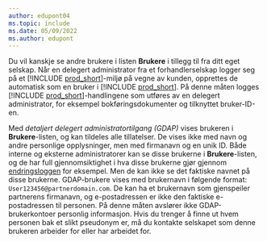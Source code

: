 ```yaml
---
author: edupont04
ms.topic: include
ms.date: 05/09/2022
ms.author: edupont
---
```

Du vil kanskje se andre brukere i listen **Brukere** i tillegg til fra ditt eget selskap. Når en delegert administrator fra et forhandlerselskap logger seg på et [!INCLUDE [prod_short](prod_short.md)]-miljø på vegne av kunden, opprettes de automatisk som en bruker i [!INCLUDE [prod_short](prod_short.md)]. På denne måten logges [!INCLUDE [prod_short](prod_short.md)]-handlingene som utføres av en delegert administrator, for eksempel bokføringsdokumenter og tilknyttet bruker-ID-en.  

Med *detaljert delegert administratortilgang (GDAP)* vises brukeren i **Brukere**-listen, og kan tildeles alle tillatelser. De vises ikke med navn og andre personlige opplysninger, men med firmanavn og en unik ID. Både interne og eksterne administratorer kan se disse brukerne i **Brukere**-listen, og de har full gjennomsiktighet i hva disse brukerne gjør gjennom [endringsloggen](../across-log-changes.md) for eksempel. Men de kan ikke se det faktiske navnet på disse brukerne. GDAP-brukere vises med brukernavn i følgende format: `User123456@partnerdomain.com`. De kan ha et brukernavn som gjenspeiler partnerens firmanavn, og e-postadressen er ikke den faktiske e-postadressen til personen. På denne måten avslører ikke GDAP-brukerkontoer personlig informasjon. Hvis du trenger å finne ut hvem personen bak et slikt pseudonym er, må du kontakte selskapet som denne brukeren arbeider for eller har arbeidet for.  
